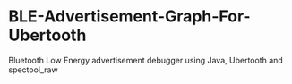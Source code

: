 BLE-Advertisement-Graph-For-Ubertooth
=====================================

Bluetooth Low Energy advertisement debugger using Java, Ubertooth and spectool_raw
